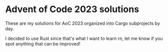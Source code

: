 # Advent of Code 2023 solutions
These are my solutions for AoC 2023 organized into Cargo subprojects by day.

I decided to use Rust since that's what I want to learn rn, let me know if you spot anything that can be improved!
